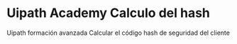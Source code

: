 # Uipath Academy Calculo del hash
Uipath formación avanzada Calcular el código hash de seguridad del cliente
